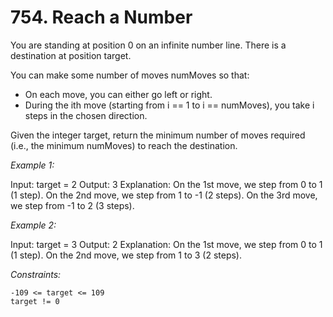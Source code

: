 # 754. Reach a Number

You are standing at position 0 on an infinite number line. There is a destination at position target.

You can make some number of moves numMoves so that:

- On each move, you can either go left or right.
- During the ith move (starting from i == 1 to i == numMoves), you take i steps in the chosen direction.

Given the integer target, return the minimum number of moves required (i.e., the minimum numMoves) to reach the destination.

 
_Example 1:_

Input: target = 2
Output: 3
Explanation:
On the 1st move, we step from 0 to 1 (1 step).
On the 2nd move, we step from 1 to -1 (2 steps).
On the 3rd move, we step from -1 to 2 (3 steps).

_Example 2:_

Input: target = 3
Output: 2
Explanation:
On the 1st move, we step from 0 to 1 (1 step).
On the 2nd move, we step from 1 to 3 (2 steps).

 

_Constraints:_

    -109 <= target <= 109
    target != 0

